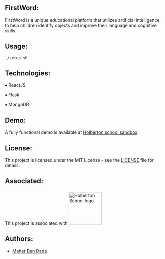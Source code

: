 ## FirstWord:
FirstWord is a unique educational platform that utilizes artificial intelligence to help children identify objects and improve their language and cognitive skills.
## Usage:
```
./setup.sh
```
## Technologies:
  ♦ ReactJS
 
  ♦ Flask
  
  ♦ MongoDB
## Demo:
A fully functional demo is available at [Holberton school sandbox](https://github.com/mking94)
## License: 
This project is licensed under the MIT License - see the [LICENSE](./LICENSE) file for details.
## Associated:
This project is associated with <a href="www.holbertonschool.com"><img src="https://www.entreprises-magazine.com/wp-content/uploads/2020/05/Holberton-School.jpg" style="width:105px;margin-top:5px" alt="Holberton School logo"> </a>
## Authors:
  * [Maher Ben Dada](https://github.com/mking94)
